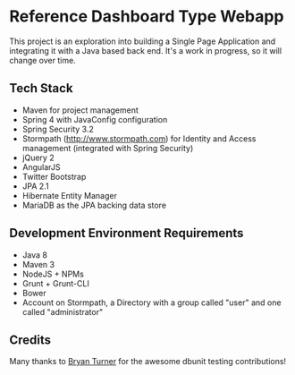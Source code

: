 # Reference Dashboard Type Webapp

This project is an exploration into building a Single Page Application and integrating it with a Java based back end. It's a 
work in progress, so it will change over time. 

## Tech Stack

* Maven for project management
* Spring 4 with JavaConfig configuration
* Spring Security 3.2
* Stormpath (http://www.stormpath.com) for Identity and Access management (integrated with Spring Security)
* jQuery 2
* AngularJS 
* Twitter Bootstrap
* JPA 2.1
* Hibernate Entity Manager
* MariaDB as the JPA backing data store

## Development Environment Requirements

* Java 8
* Maven 3
* NodeJS + NPMs
* Grunt + Grunt-CLI
* Bower
* Account on Stormpath, a Directory with a group called "user" and one called "administrator"

## Credits

Many thanks to [Bryan Turner](https://github.com/bturner) for the awesome dbunit testing contributions!